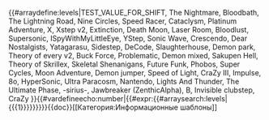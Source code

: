 {{#arraydefine:levels|TEST_VALUE_FOR_SHIFT,
The Nightmare,
Bloodbath,
The Lightning Road,
Nine Circles,
Speed Racer,
Cataclysm,
Platinum Adventure,
X,
Xstep v2,
Extinction,
Death Moon,
Laser Room,
Bloodlust,
Supersonic,
ISpyWithMyLittleEye,
YStep,
Sonic Wave,
Crescendo,
Dear Nostalgists,
Yatagarasu,
Sidestep,
DeCode,
Slaughterhouse,
Demon park,
Theory of every v2,
Buck Force,
Problematic,
Demon mixed,
Sakupen Hell,
Theory of Skrillex,
Skeletal Shenanigans,
Future Funk,
Phobos,
Super Cycles,
Moon Adventure,
Demon jumper,
Speed of Light,
CraZy III,
Impulse,
8o,
HyperSonic,
Ultra Paracosm,
Nantendo,
Lights And Thunder,
The Ultimate Phase,
-sirius-,
Jawbreaker (ZenthicAlpha),
B,
Invisible clubstep,
CraZy
}}{{#vardefineecho:number|{{#expr:{{#arraysearch:levels|{{{1}}}}}}}}}<noinclude>{{doc}}[[Категория:Информационные шаблоны]]</noinclude>